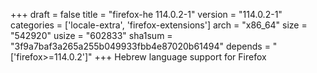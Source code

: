 +++
draft = false
title = "firefox-he 114.0.2-1"
version = "114.0.2-1"
categories = ['locale-extra', 'firefox-extensions']
arch = "x86_64"
size = "542920"
usize = "602833"
sha1sum = "3f9a7baf3a265a255b049933fbb4e87020b61494"
depends = "['firefox>=114.0.2']"
+++
Hebrew language support for Firefox
